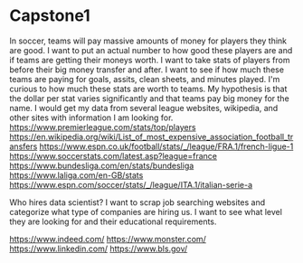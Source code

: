 # Capstone1

In soccer, teams will pay massive amounts of money for players they think are good. I want to put an actual number to how good these players are and if teams are getting their moneys worth. I want to take stats of players from before their big money transfer and after. I want to see if how much these teams are paying for goals, assits, clean sheets, and minutes played. I'm curious to how much these stats are worth to teams. My hypothesis is that the dollar per stat varies significantly and that teams pay big money for the name. I would get my data from several league websites, wikipedia, and other sites with information I am looking for.
https://www.premierleague.com/stats/top/players
https://en.wikipedia.org/wiki/List_of_most_expensive_association_football_transfers
https://www.espn.co.uk/football/stats/_/league/FRA.1/french-ligue-1
https://www.soccerstats.com/latest.asp?league=france
https://www.bundesliga.com/en/stats/bundesliga
https://www.laliga.com/en-GB/stats
https://www.espn.com/soccer/stats/_/league/ITA.1/italian-serie-a

Who hires data scientist? I want to scrap job searching websites and categorize what type of companies are hiring us. I want to see what level they are looking for and their educational requirements.

https://www.indeed.com/
https://www.monster.com/
https://www.linkedin.com/
https://www.bls.gov/
